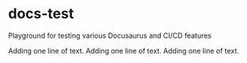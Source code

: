 # docs-test
Playground for testing various Docusaurus and CI/CD features

Adding one line of text.
Adding one line of text.
Adding one line of text.
